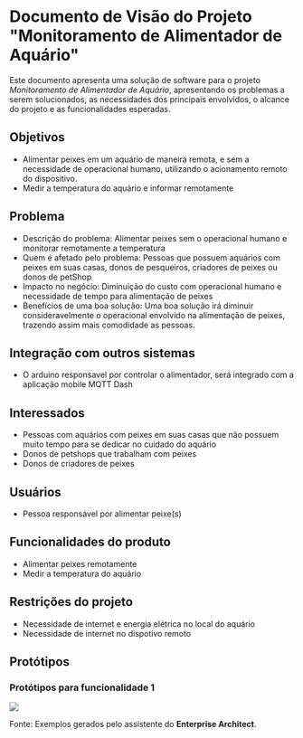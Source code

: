 # Documento de Visão do Projeto "Monitoramento de Alimentador de Aquário"

Este documento apresenta uma solução de software para o projeto *Monitoramento de Alimentador de Aquário*, 
apresentando os problemas a serem solucionados, as necessidades dos principais envolvidos, o alcance do projeto e as funcionalidades esperadas.

## Objetivos

* Alimentar peixes em um aquário de maneira remota, e sem a necessidade de
operacional humano, utilizando o acionamento remoto do dispositivo.
* Medir a temperatura do aquário e informar remotamente

## Problema

* Descrição do problema: Alimentar peixes sem o operacional humano
e monitorar remotamente a temperatura
* Quem é afetado pelo problema: Pessoas que possuem aquários com peixes
em suas casas, donos de pesqueiros, criadores de peixes ou donos de petShop
* Impacto no negócio: Diminuição do custo com operacional humano e necessidade 
de tempo para alimentação de peixes
* Benefícios de uma boa solução: Uma boa solução irá diminuir
consideravelmente o operacional envolvido na alimentação de peixes, trazendo
assim mais comodidade as pessoas.

## Integração com outros sistemas

* O arduino responsavel por controlar o alimentador, será integrado com a aplicação
mobile MQTT Dash
 
## Interessados

* Pessoas com aquários com peixes em suas casas que não possuem muito tempo
para se dedicar no cuidado do aquário
* Donos de petshops que trabalham com peixes
* Donos de criadores de peixes

## Usuários

* Pessoa responsável por alimentar peixe(s)

## Funcionalidades do produto

* Alimentar peixes remotamente
* Medir a temperatura do aquário

## Restrições do projeto

* Necessidade de internet e energia elétrica no local do aquário
* Necessidade de internet no dispotivo remoto

## Protótipos

### Protótipos para funcionalidade 1

![](proto1.png)

Fonte: Exemplos gerados pelo assistente do **Enterprise Architect**.

